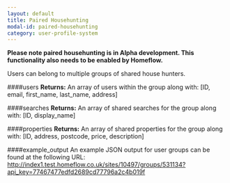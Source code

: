 ```yaml
---
layout: default
title: Paired Househunting
modal-id: paired-househunting
category: user-profile-system
---
```


**Please note paired househunting is in Alpha development. This functionality also needs to be enabled by Homeflow.**

Users can belong to multiple groups of shared house hunters.

####users
**Returns:** An array of users within the group along with: [ID, email, first_name, last_name, address]

####searches
**Returns:** An array of shared searches for the group along with: [ID, display_name]

####properties
**Returns:** An array of shared properties for the group along with: [ID, address, postcode, price, description]

####example_output
An example JSON output for user groups can be found at the following URL:
http://index1.test.homeflow.co.uk/sites/10497/groups/531134?api_key=77467477edfd2689cd77796a2c4b019f
